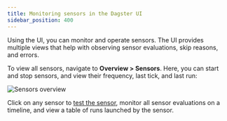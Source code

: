 ```yaml
---
title: Monitoring sensors in the Dagster UI
sidebar_position: 400
---
```


Using the UI, you can monitor and operate sensors. The UI provides multiple views that help with observing sensor evaluations, skip reasons, and errors.

To view all sensors, navigate to **Overview > Sensors**. Here, you can start and stop sensors, and view their frequency, last tick, and last run:

![Sensors overview](/images/guides/automate/sensors/all-sensors.png)

Click on any sensor to [test the sensor](testing-sensors), monitor all sensor evaluations on a timeline, and view a table of runs launched by the sensor.
